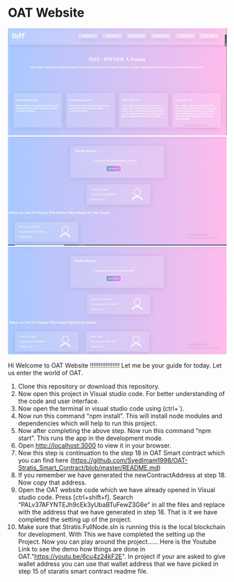 # OAT Website

![alt text](https://raw.githubusercontent.com/SyedImam1998/OAT-Front-end-Website/main/src/FKLWAdaUUAE6FbG.jpg)
![alt text](https://raw.githubusercontent.com/SyedImam1998/OAT-Front-end-Website/main/src/FKLWCZiakAAuuLs.jpg)
![alt text](https://raw.githubusercontent.com/SyedImam1998/OAT-Front-end-Website/main/src/FKLWCawaQAYNqCP.jpg)

Hi Welcome to OAT Website !!!!!!!!!!!!!!!!! Let me be your guide for today. Let us enter the world of OAT.


1. Clone this repository or download this repository.
2. Now open this project in Visual studio code. For better understanding of the code and user interface.
3. Now open the terminal in visual studio code using (ctrl+`).
4. Now run this command “npm install”. This will install node modules and dependencies which will help to run this project.
5. Now after completing the above step. Now run this command “npm start”. This  runs the app in the development mode.
6. Open [http://localhost:3000](http://localhost:3000) to view it in your browser.
7. Now this step is continuation to the step 18 in OAT Smart contract which you can find here (https://github.com/SyedImam1998/OAT-Stratis_Smart_Contract/blob/master/README.md)
8. If you remember we have generated the newContractAddress at step 18. Now copy that address.
9. Open the OAT website code which we have already opened in Visual studio code. Press [ctrl+shift+f]. Search “PALv37AFYNTEJh9cEk3yUbaBTuFewZ3G6e” in all the files and replace 
with the address that we have generated in step 18. That is it we have completed the setting up of the project.
10. Make sure that Stratis.FullNode.sln is running this is the local blockchain for development. With This we have completed the setting up the Project. Now you can play around the project...... Here is the Youtube Link to see the demo how things are done in OAT."https://youtu.be/6cu4z24kF2E". In project if your are asked to give wallet address you can use that wallet address that we have picked in step 15 of staratis smart contract readme file.
